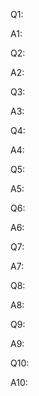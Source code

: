 Q1:

A1:

Q2:

A2:

Q3:

A3:

Q4:

A4:

Q5:

A5:

Q6:

A6:

Q7:

A7:

Q8:

A8:

Q9:

A9:

Q10:

A10:
